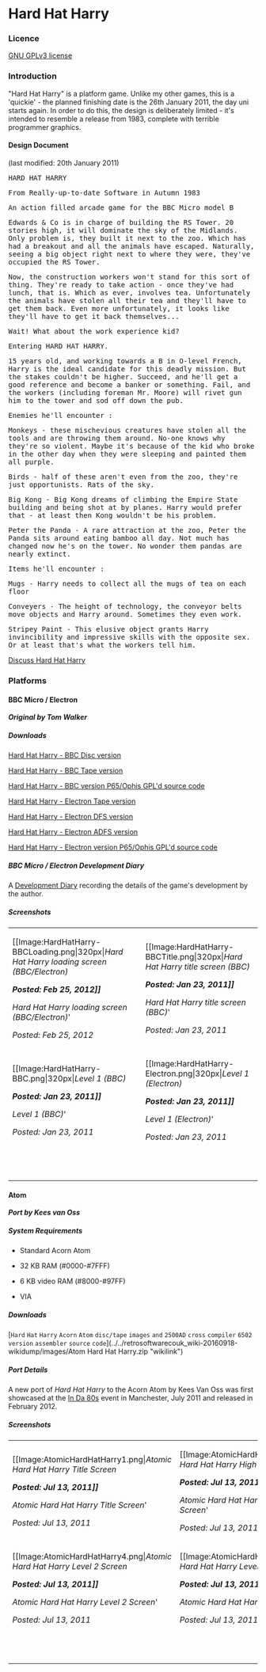 # Hard Hat Harry

### Licence

[GNU GPLv3 license](http://en.wikipedia.org/wiki/GNU_General_Public_License)

### Introduction

"Hard Hat Harry" is a platform game. Unlike my other games, this is a 'quickie' - the planned finishing date is the 26th January 2011, the day uni starts again. In order to do this, the design is deliberately limited - it's intended to resemble a release from 1983, complete with terrible programmer graphics.

#### Design Document

(last modified: 20th January 2011)

<tt>HARD HAT HARRY

From Really-up-to-date Software in Autumn 1983

An action filled arcade game for the BBC Micro model B

Edwards & Co is in charge of building the RS Tower. 20 stories high, it will dominate the sky of the Midlands. Only problem is, they built it next to the zoo. Which has had a breakout and all the animals have escaped. Naturally, seeing a big object right next to where they were, they've occupied the RS Tower.

Now, the construction workers won't stand for this sort of thing. They're ready to take action - once they've had lunch, that is. Which as ever, involves tea. Unfortunately the animals have stolen all their tea and they'll have to get them back. Even more unfortunately, it looks like they'll have to get it back themselves...

Wait! What about the work experience kid?

Entering HARD HAT HARRY.

15 years old, and working towards a B in O-level French, Harry is the ideal candidate for this deadly mission. But the stakes couldn't be higher. Succeed, and he'll get a good reference and become a banker or something. Fail, and the workers (including foreman Mr. Moore) will rivet gun him to the tower and sod off down the pub.

Enemies he'll encounter :

Monkeys - these mischevious creatures have stolen all the tools and are throwing them around. No-one knows why they're so violent. Maybe it's because of the kid who broke in the other day when they were sleeping and painted them all purple.

Birds - half of these aren't even from the zoo, they're just opportunists. Rats of the sky.

Big Kong - Big Kong dreams of climbing the Empire State building and being shot at by planes. Harry would prefer that - at least then Kong wouldn't be his problem.

Peter the Panda - A rare attraction at the zoo, Peter the Panda sits around eating bamboo all day. Not much has changed now he's on the tower. No wonder them pandas are nearly extinct.

Items he'll encounter :

Mugs - Harry needs to collect all the mugs of tea on each floor

Conveyers - The height of technology, the conveyor belts move objects and Harry around. Sometimes they even work.

Stripey Paint - This elusive object grants Harry invincibility and impressive skills with the opposite sex. Or at least that's what the workers tell him.</tt>

[Discuss Hard Hat Harry](http://www.retrosoftware.co.uk/forum/viewforum.php?f=66)

### Platforms

#### BBC Micro / Electron

**_Original by Tom Walker_**

##### Downloads

[Hard Hat Harry - BBC Disc version](../../retrosoftwarecouk_wiki-20160918-wikidump/images/HardHatHarry-Disc.zip "wikilink")

[Hard Hat Harry - BBC Tape version](../../retrosoftwarecouk_wiki-20160918-wikidump/images/HardHatHarry-Tape.zip "wikilink")

[Hard Hat Harry - BBC version P65/Ophis GPL'd source code](../../retrosoftwarecouk_wiki-20160918-wikidump/images/HardHatHarry-Source.zip "wikilink")

[Hard Hat Harry - Electron Tape version](../../retrosoftwarecouk_wiki-20160918-wikidump/images/HardHatHarry-ElectronTape.zip "wikilink")

[Hard Hat Harry - Electron DFS version](../../retrosoftwarecouk_wiki-20160918-wikidump/images/HardHatHarry-ElectronDFS.zip "wikilink")

[Hard Hat Harry - Electron ADFS version](../../retrosoftwarecouk_wiki-20160918-wikidump/images/HardHatHarry-ElectronADFS.zip "wikilink")

[Hard Hat Harry - Electron version P65/Ophis GPL'd source code](../../retrosoftwarecouk_wiki-20160918-wikidump/images/HardHatHarry-ElectronSource.zip "wikilink")

##### BBC Micro / Electron Development Diary

A [Development Diary](HardHatHarryBBCMicroElectronDiary "wikilink") recording the details of the game's development by the author.

##### Screenshots

<table>

<tbody>

<tr class="odd">

<td><p>[[Image:HardHatHarry-BBCLoading.png|320px|<em>Hard Hat Harry loading screen (BBC/Electron)<strong><br />

<em>Posted: Feb 25, 2012</em>]]<br />

</strong>Hard Hat Harry loading screen (BBC/Electron)</em>'<br />

<em>Posted: Feb 25, 2012</em></p></td>

<td><p>[[Image:HardHatHarry-BBCTitle.png|320px|<em>Hard Hat Harry title screen (BBC)<strong><br />

<em>Posted: Jan 23, 2011</em>]]<br />

</strong>Hard Hat Harry title screen (BBC)</em>'<br />

<em>Posted: Jan 23, 2011</em></p></td>

</tr>

<tr class="even">

<td><p>[[Image:HardHatHarry-BBC.png|320px|<em>Level 1 (BBC)<strong><br />

<em>Posted: Jan 23, 2011</em>]]<br />

</strong>Level 1 (BBC)</em>'<br />

<em>Posted: Jan 23, 2011</em></p></td>

<td><p>[[Image:HardHatHarry-Electron.png|320px|<em>Level 1 (Electron)<strong><br />

<em>Posted: Jan 23, 2011</em>]]<br />

</strong>Level 1 (Electron)</em>'<br />

<em>Posted: Jan 23, 2011</em></p></td>

</tr>

<tr class="odd">

<td><p><br />

</p></td>

</tr>

</tbody>

</table>

#### Atom

**_Port by Kees van Oss_**

##### System Requirements

- Standard Acorn Atom

- 32 KB RAM (\#0000-\#7FFF)

- 6 KB video RAM (\#8000-\#97FF)

- VIA

##### Downloads

[`Hard` `Hat` `Harry` `Acorn` `Atom` `disc/tape` `images` `and` `2500AD` `cross` `compiler` `6502` `version` `assembler` `source` `code`](../../retrosoftwarecouk_wiki-20160918-wikidump/images/Atom Hard Hat Harry.zip "wikilink")

##### Port Details

A new port of _Hard Hat Harry_ to the Acorn Atom by Kees Van Oss was first showcased at the [In Da 80s](http://inda80s.cgeu.info/) event in Manchester, July 2011 and released in February 2012.

##### Screenshots

<table>

<tbody>

<tr class="odd">

<td><p>[[Image:AtomicHardHatHarry1.png|<em>Atomic Hard Hat Harry Title Screen<strong><br />

<em>Posted: Jul 13, 2011</em>]]<br />

</strong>Atomic Hard Hat Harry Title Screen</em>'<br />

<em>Posted: Jul 13, 2011</em></p></td>

<td><p>[[Image:AtomicHardHatHarry2.png|<em>Atomic Hard Hat Harry High Score Screen<strong><br />

<em>Posted: Jul 13, 2011</em>]]<br />

</strong>Atomic Hard Hat Harry High Score Screen</em>'<br />

<em>Posted: Jul 13, 2011</em></p></td>

<td><p>[[Image:AtomicHardHatHarry3.png|<em>Atomic Hard Hat Harry Level 1 Screen<strong><br />

<em>Posted: Jul 13, 2011</em>]]<br />

</strong>Atomic Hard Hat Harry Level 1 Screen</em>'<br />

<em>Posted: Jul 13, 2011</em></p></td>

</tr>

<tr class="even">

<td><p>[[Image:AtomicHardHatHarry4.png|<em>Atomic Hard Hat Harry Level 2 Screen<strong><br />

<em>Posted: Jul 13, 2011</em>]]<br />

</strong>Atomic Hard Hat Harry Level 2 Screen</em>'<br />

<em>Posted: Jul 13, 2011</em></p></td>

<td><p>[[Image:AtomicHardHatHarry5.png|<em>Atomic Hard Hat Harry Level 3 Screen<strong><br />

<em>Posted: Jul 13, 2011</em>]]<br />

</strong>Atomic Hard Hat Harry Level 3 Screen</em>'<br />

<em>Posted: Jul 13, 2011</em></p></td>

</tr>

<tr class="odd">

<td><p><br />

</p></td>

</tr>

</tbody>

</table>
